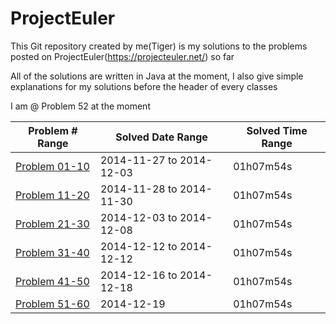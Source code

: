 ProjectEuler
============

This Git repository created by me(Tiger) is my solutions to the problems posted on ProjectEuler(https://projecteuler.net/) so far

All of the solutions are written in Java at the moment, I also give simple explanations for my solutions before the header of every classes


I am @ Problem 52 at the moment


|   Problem # Range |  Solved Date Range  |  Solved Time  Range |
| ------------- | ------------- | ------------- |
|   [Problem 01-10](https://github.com/tiger1993118/ProjectEuler/tree/master/ProjectEuler/src/Problem01to10)  | 2014-11-27 to 2014-12-03 | 01h07m54s |
|   [Problem 11-20](https://github.com/tiger1993118/ProjectEuler/tree/master/ProjectEuler/src/Problem11to20)  | 2014-11-28 to 2014-11-30 | 01h07m54s |
|   [Problem 21-30](https://github.com/tiger1993118/ProjectEuler/tree/master/ProjectEuler/src/Problem21to30)  | 2014-12-03 to 2014-12-08 | 01h07m54s |
|   [Problem 31-40](https://github.com/tiger1993118/ProjectEuler/tree/master/ProjectEuler/src/Problem31to40)  | 2014-12-12 to 2014-12-12 | 01h07m54s |
|   [Problem 41-50](https://github.com/tiger1993118/ProjectEuler/tree/master/ProjectEuler/src/Problem41to50)  | 2014-12-16 to 2014-12-18 | 01h07m54s |
|   [Problem 51-60](https://github.com/tiger1993118/ProjectEuler/tree/master/ProjectEuler/src/Problem51to60)  | 2014-12-19 | 01h07m54s |






